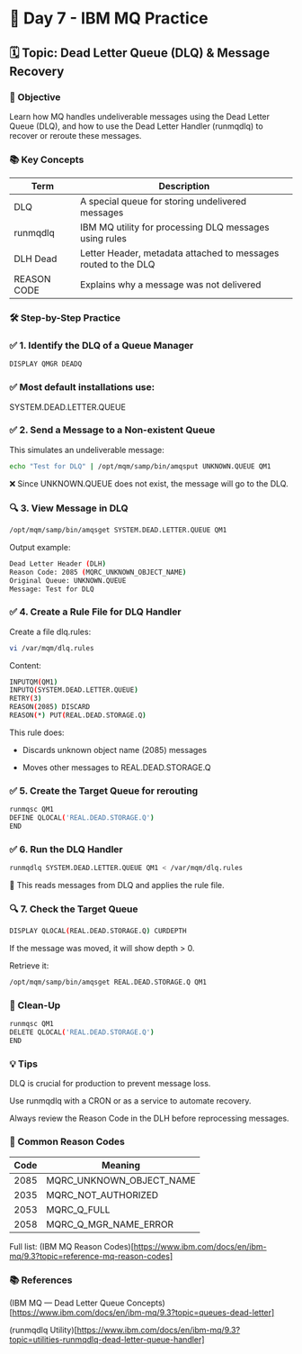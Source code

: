 # 📘 Day 7 - IBM MQ Practice

## 🗓️ Topic: Dead Letter Queue (DLQ) & Message Recovery
### 🎯 Objective
Learn how MQ handles undeliverable messages using the Dead Letter Queue (DLQ), and how to use the Dead Letter Handler (runmqdlq) to recover or reroute these messages.

### 📚 Key Concepts
| Term | Description|
|------| -----------|
|DLQ	| A special queue for storing undelivered messages|
|runmqdlq	| IBM MQ utility for processing DLQ messages using rules|
|DLH	Dead | Letter Header, metadata attached to messages routed to the DLQ|
|REASON CODE	| Explains why a message was not delivered|

### 🛠️ Step-by-Step Practice
### ✅ 1. Identify the DLQ of a Queue Manager
``` bash
DISPLAY QMGR DEADQ
```
### ✅ Most default installations use:

SYSTEM.DEAD.LETTER.QUEUE

### ✅ 2. Send a Message to a Non-existent Queue
This simulates an undeliverable message:

``` bash
echo "Test for DLQ" | /opt/mqm/samp/bin/amqsput UNKNOWN.QUEUE QM1
```
❌ Since UNKNOWN.QUEUE does not exist, the message will go to the DLQ.

### 🔍 3. View Message in DLQ
``` bash
/opt/mqm/samp/bin/amqsget SYSTEM.DEAD.LETTER.QUEUE QM1
```
Output example:

``` bash
Dead Letter Header (DLH)
Reason Code: 2085 (MQRC_UNKNOWN_OBJECT_NAME)
Original Queue: UNKNOWN.QUEUE
Message: Test for DLQ
```
### ✅ 4. Create a Rule File for DLQ Handler
Create a file dlq.rules:

``` bash
vi /var/mqm/dlq.rules
```

Content:

``` bash
INPUTQM(QM1)
INPUTQ(SYSTEM.DEAD.LETTER.QUEUE)
RETRY(3)
REASON(2085) DISCARD
REASON(*) PUT(REAL.DEAD.STORAGE.Q)
```
This rule does:

* Discards unknown object name (2085) messages

* Moves other messages to REAL.DEAD.STORAGE.Q

### ✅ 5. Create the Target Queue for rerouting
``` bash
runmqsc QM1
DEFINE QLOCAL('REAL.DEAD.STORAGE.Q')
END
```
### ✅ 6. Run the DLQ Handler
``` bash
runmqdlq SYSTEM.DEAD.LETTER.QUEUE QM1 < /var/mqm/dlq.rules
```
🔄 This reads messages from DLQ and applies the rule file.

### 🔍 7. Check the Target Queue
``` bash
DISPLAY QLOCAL(REAL.DEAD.STORAGE.Q) CURDEPTH
```
If the message was moved, it will show depth > 0.

Retrieve it:

``` bash
/opt/mqm/samp/bin/amqsget REAL.DEAD.STORAGE.Q QM1
```
### 🧼 Clean-Up
``` bash
runmqsc QM1
DELETE QLOCAL('REAL.DEAD.STORAGE.Q')
END
```
### 💡 Tips
DLQ is crucial for production to prevent message loss.

Use runmqdlq with a CRON or as a service to automate recovery.

Always review the Reason Code in the DLH before reprocessing messages.

### 🧠 Common Reason Codes
|Code	|Meaning|
|-----|-------|
|2085	|MQRC_UNKNOWN_OBJECT_NAME|
|2035	|MQRC_NOT_AUTHORIZED|
|2053	|MQRC_Q_FULL|
|2058	|MQRC_Q_MGR_NAME_ERROR|

Full list: (IBM MQ Reason Codes)[https://www.ibm.com/docs/en/ibm-mq/9.3?topic=reference-mq-reason-codes]

### 📚 References
(IBM MQ — Dead Letter Queue Concepts)[https://www.ibm.com/docs/en/ibm-mq/9.3?topic=queues-dead-letter]

(runmqdlq Utility)[https://www.ibm.com/docs/en/ibm-mq/9.3?topic=utilities-runmqdlq-dead-letter-queue-handler]


